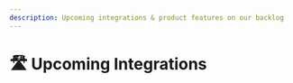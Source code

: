 ```yaml
---
description: Upcoming integrations & product features on our backlog
---
```


# 🛣 Upcoming Integrations

